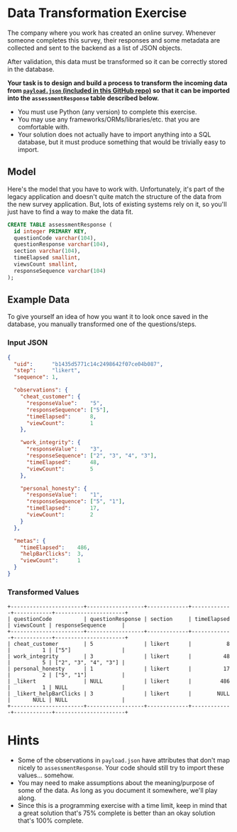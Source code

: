 # Data Transformation Exercise
The company where you work has created an online survey.
Whenever someone completes this survey, their responses and some metadata are collected and sent to the backend as a list of JSON objects.

After validation, this data must be transformed so it can be correctly stored in the database.

**Your task is to design and build a process to transform the incoming data from [`payload.json` (included in this GitHub repo)](payload.json) so that it can be imported into the `assessmentResponse` table described below.**

- You must use Python (any version) to complete this exercise.
- You may use any frameworks/ORMs/libraries/etc. that you are comfortable with.
- Your solution does not actually have to import anything into a SQL database,
  but it must produce something that would be trivially easy to import.

## Model
Here's the model that you have to work with.
Unfortunately, it's part of the legacy application and doesn't quite match the structure of the data from the new survey application.
But, lots of existing systems rely on it, so you'll just have to find a way to make the data fit.

```sql
CREATE TABLE assessmentResponse (
  id integer PRIMARY KEY,
  questionCode varchar(104),
  questionResponse varchar(104),
  section varchar(104),
  timeElapsed smallint,
  viewsCount smallint,
  responseSequence varchar(104)
);
```

## Example Data
To give yourself an idea of how you want it to look once saved in the database, you manually transformed one of the questions/steps.

### Input JSON
```json
{
  "uid":      "b1435d5771c14c2498642f07ce04b087",
  "step":     "likert",
  "sequence": 1,

  "observations": {
    "cheat_customer": {
      "responseValue":    "5",
      "responseSequence": ["5"],
      "timeElapsed":      8,
      "viewCount":        1
    },

    "work_integrity": {
      "responseValue":    "3",
      "responseSequence": ["2", "3", "4", "3"],
      "timeElapsed":      48,
      "viewCount":        5
    },

    "personal_honesty": {
      "responseValue":    "1",
      "responseSequence": ["5", "1"],
      "timeElapsed":      17,
      "viewCount":        2
    }
  },

  "metas": {
    "timeElapsed":    486,
    "helpBarClicks":  3,
    "viewCount":      1
  }
}
```

### Transformed Values
```text
+-----------------------+------------------+-------------+-------------+------------+----------------------+
| questionCode          | questionResponse | section     | timeElapsed | viewsCount | responseSequence     |
+-----------------------+------------------+-------------+-------------+------------+----------------------+
| cheat_customer        | 5                | likert      |           8 |          1 | ["5"]                |
| work_integrity        | 3                | likert      |          48 |          5 | ["2", "3", "4", "3"] |
| personal_honesty      | 1                | likert      |          17 |          2 | ["5", "1"]           |
| _likert               | NULL             | likert      |         486 |          1 | NULL                 |
| _likert_helpBarClicks | 3                | likert      |        NULL |       NULL | NULL                 |
+-----------------------+------------------+-------------+-------------+------------+----------------------+
```

# Hints
- Some of the observations in `payload.json` have attributes that don't map nicely to `assessmentResponse`.
  Your code should still try to import these values... somehow.
- You may need to make assumptions about the meaning/purpose of some of the data.
  As long as you document it somewhere, we'll play along.
- Since this is a programming exercise with a time limit, keep in mind that a great solution that's 75% complete is better than an okay solution that's 100% complete.
